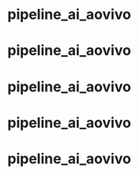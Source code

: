 # pipeline_ai_aovivo
# pipeline_ai_aovivo
# pipeline_ai_aovivo
# pipeline_ai_aovivo
# pipeline_ai_aovivo
